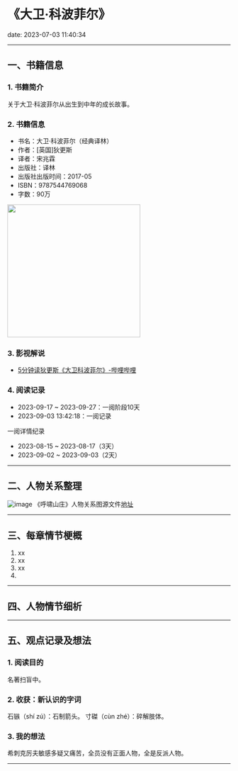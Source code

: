# 《大卫·科波菲尔》
date: 2023-07-03 11:40:34

---

## 一、书籍信息

### 1. 书籍简介

关于大卫·科波菲尔从出生到中年的成长故事。

### 2. 书籍信息
- 书名：大卫·科波菲尔（经典译林）
- 作者：[英国]狄更斯
- 译者：宋兆霖
- 出版社：译林
- 出版社出版时间：2017-05
- ISBN：9787544769068
- 字数：90万

<img height="300" src="https://s1.ax1x.com/2023/08/16/pPlSR1K.jpg"/>

### 3. 影视解说

- [5分钟读狄更斯《大卫科波菲尔》-哔哩哔哩](https://www.bilibili.com/video/BV1CW411c7sv)

### 4. 阅读记录

- 2023-09-17 ~ 2023-09-27：一阅阶段10天
- 2023-09-03 13:42:18：一阅记录

一阅详情纪录
- 2023-08-15 ~ 2023-08-17（3天）
- 2023-09-02 ~ 2023-09-03（2天）
---

## 二、人物关系整理

![image](https://s1.ax1x.com/2023/09/03/pPD19LF.png)
《呼啸山庄》人物关系图源文件[地址](https://boardmix.cn/app/share/CAE.COSm0AwgASoQZvbZuNvvkXwxXZ1DABOaAzAGQAE/7ejlcw)

---

## 三、每章情节梗概

1. xx
2. xx
3. xx
4. 
---

## 四、人物情节细析

---

## 五、观点记录及想法

### 1. 阅读目的

名著扫盲中。

### 2. 收获：新认识的字词

石镞（shí zú）：石制箭头。
寸磔（cùn zhé）：碎解肢体。

### 3. 我的想法 

希刺克厉夫敏感多疑又痛苦，全员没有正面人物，全是反派人物。

---

